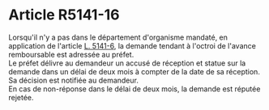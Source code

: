 # Article R5141-16

  
Lorsqu'il n'y a pas dans le département d'organisme mandaté, en application de l'article [L. 5141-6][1], la demande tendant à l'octroi de l'avance remboursable est adressée au préfet.   
Le préfet délivre au demandeur un accusé de réception et statue sur la demande dans un délai de deux mois à compter de la date de sa réception. Sa décision est notifiée au demandeur.   
En cas de non-réponse dans le délai de deux mois, la demande est réputée rejetée.

 [1]: /affichCodeArticle.do?cidTexte=LEGITEXT000006072050&idArticle=LEGIARTI000018495084&dateTexte=&categorieLien=cid